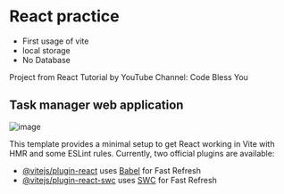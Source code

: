 # React practice
- First usage of vite
- local storage
- No Database

Project from React Tutorial by YouTube Channel: Code Bless You
## Task manager web application
![image](https://github.com/SidneyBasa/react_taskmanager/assets/67940686/32927407-af45-49db-9faa-994b24288022)

This template provides a minimal setup to get React working in Vite with HMR and some ESLint rules.
Currently, two official plugins are available:
- [@vitejs/plugin-react](https://github.com/vitejs/vite-plugin-react/blob/main/packages/plugin-react/README.md) uses [Babel](https://babeljs.io/) for Fast Refresh
- [@vitejs/plugin-react-swc](https://github.com/vitejs/vite-plugin-react-swc) uses [SWC](https://swc.rs/) for Fast Refresh
